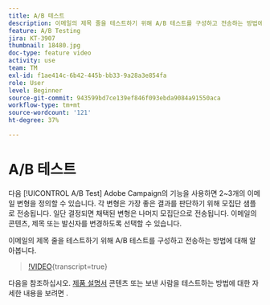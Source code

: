 ```yaml
---
title: A/B 테스트
description: 이메일의 제목 줄을 테스트하기 위해 A/B 테스트를 구성하고 전송하는 방법에 대해 알아봅니다.
feature: A/B Testing
jira: KT-3907
thumbnail: 18480.jpg
doc-type: feature video
activity: use
team: TM
exl-id: f1ae414c-6b42-445b-bb33-9a28a3e854fa
role: User
level: Beginner
source-git-commit: 943599bd7ce139ef846f093ebda9084a91550aca
workflow-type: tm+mt
source-wordcount: '121'
ht-degree: 37%

---
```


# A/B 테스트

다음 [!UICONTROL A/B Test] Adobe Campaign의 기능을 사용하면 2~3개의 이메일 변형을 정의할 수 있습니다. 각 변형은 가장 좋은 결과를 판단하기 위해 모집단 샘플로 전송됩니다. 일단 결정되면 채택된 변형은 나머지 모집단으로 전송됩니다. 이메일의 콘텐츠, 제목 또는 발신자를 변경하도록 선택할 수 있습니다.

이메일의 제목 줄을 테스트하기 위해 A/B 테스트를 구성하고 전송하는 방법에 대해 알아봅니다.

>[!VIDEO](https://video.tv.adobe.com/v/18480?learn=on){transcript=true}

다음을 참조하십시오. [제품 설명서](https://experienceleague.adobe.com/docs/campaign-standard/using/communication-channels/email-messages/designing-an-a-b-test-email.html) 콘텐츠 또는 보낸 사람을 테스트하는 방법에 대한 자세한 내용을 보려면 .
